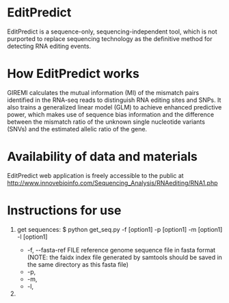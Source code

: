 # EditPredict
EditPredict is a sequence-only, sequencing-independent tool, which is not purported to replace sequencing technology as the definitive method for detecting RNA editing events.
# How EditPredict works
GIREMI calculates the mutual information (MI) of the mismatch pairs identified in the RNA-seq reads to distinguish RNA editing sites and SNPs. It also trains a generalized linear model (GLM) to achieve enhanced predictive power, which makes use of sequence bias information and the difference between the mismatch ratio of the unknown single nucleotide variants (SNVs) and the estimated allelic ratio of the gene.
# Availability of data and materials
EditPredict web application is freely accessible to the public at http://www.innovebioinfo.com/Sequencing_Analysis/RNAediting/RNA1.php
# Instructions for use
1. get sequences: $ python get_seq.py -f [option1] -p [option1] -m [option1] -l [option1]
      * -f, --fasta-ref FILE reference genome sequence file in fasta format (NOTE: the faidx index file generated by samtools should be saved in the same         directory as this fasta file)
      * -p,
      * -m,
      * -l, 


2. 


